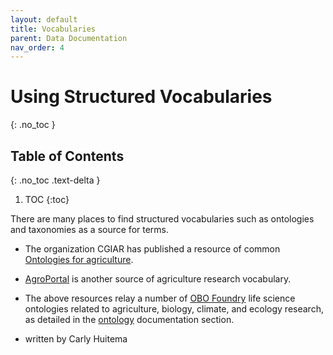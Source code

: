 ```yaml
---
layout: default
title: Vocabularies
parent: Data Documentation
nav_order: 4
---
```


# Using Structured Vocabularies
{: .no_toc }

## Table of Contents
{: .no_toc .text-delta }

1. TOC
{:toc}

There are many places to find structured vocabularies such as ontologies and taxonomies as a source for terms.

- The organization CGIAR has published a resource of common [Ontologies for agriculture](https://bigdata.cgiar.org/ontologies-for-agriculture/).
- [AgroPortal](https://agroportal.lirmm.fr/) is another source of agriculture research vocabulary.
- The above resources relay a number of [OBO Foundry](https://obofoundry.org/) life science ontologies related to agriculture, biology, climate, and ecology research, as detailed in the [ontology](https://github.com/ClimateSmartAgCollab/Documentation-en/blob/main/docs/Data_Standardization/ontology.md) documentation section.


- written by Carly Huitema
